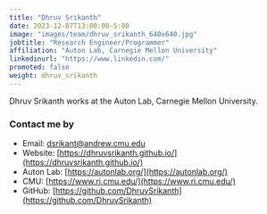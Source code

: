 ```yaml
---
title: "Dhruv Srikanth"
date: 2023-12-07T13:00:00-5:00
image: "images/team/dhruv_srikanth_640x640.jpg"
jobtitle: "Research Engineer/Programmer"
affiliation: "Auton Lab, Carnegie Mellon University"
linkedinurl: "https://www.linkedin.com/"
promoted: false
weight: dhruv_srikanth
---
```


Dhruv Srikanth works at the Auton Lab, Carnegie Mellon University.

### Contact me by ###

- Email: dsrikant@andrew.cmu.edu
- Website: [https://dhruvsrikanth.github.io/](https://dhruvsrikanth.github.io/)
- Auton Lab: [https://autonlab.org/](https://autonlab.org/)
- CMU: [https://www.ri.cmu.edu/](https://www.ri.cmu.edu/)
- GitHub: [https://github.com/DhruvSrikanth](https://github.com/DhruvSrikanth)